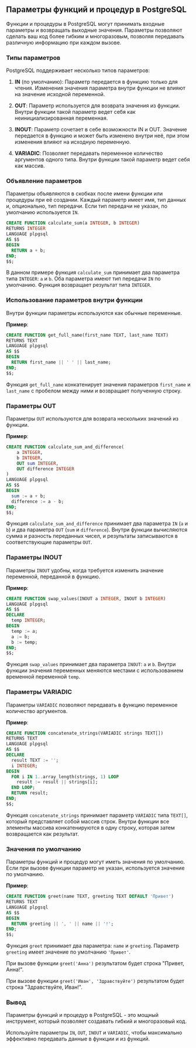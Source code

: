 ## Параметры функций и процедур в PostgreSQL

Функции и процедуры в PostgreSQL могут принимать входные параметры и возвращать выходные значения. Параметры позволяют сделать ваш код более гибким и многоразовым, позволяя передавать различную информацию при каждом вызове.

### Типы параметров

PostgreSQL поддерживает несколько типов параметров:

1. **IN** (по умолчанию): Параметр передается в функцию только для чтения. Изменения значения параметра внутри функции не влияют на значение исходной переменной.

2. **OUT**: Параметр используется для возврата значения из функции. Внутри функции такой параметр ведет себя как неинициализированная переменная.

3. **INOUT**: Параметр сочетает в себе возможности IN и OUT. Значение передается в функцию и может быть изменено внутри неё, при этом изменения влияют на исходную переменную.

4. **VARIADIC**:  Позволяет передавать переменное количество аргументов одного типа. Внутри функции такой параметр ведет себя как массив.

### Объявление параметров

Параметры объявляются в скобках после имени функции или процедуры при её создании.  Каждый параметр имеет имя, тип данных и, опционально, тип передачи. Если тип передачи не указан, по умолчанию используется `IN`.

```sql
CREATE FUNCTION calculate_sum(a INTEGER, b INTEGER)
RETURNS INTEGER
LANGUAGE plpgsql
AS $$
BEGIN
  RETURN a + b;
END;
$$;
```

В данном примере функция `calculate_sum` принимает два параметра типа `INTEGER`: `a` и `b`.  Оба параметра имеют тип передачи `IN` по умолчанию. Функция возвращает результат типа `INTEGER`.

### Использование параметров внутри функции

Внутри функции параметры используются как обычные переменные. 

**Пример**:

```sql
CREATE FUNCTION get_full_name(first_name TEXT, last_name TEXT)
RETURNS TEXT
LANGUAGE plpgsql
AS $$
BEGIN
  RETURN first_name || ' ' || last_name;
END;
$$;
```

Функция `get_full_name` конкатенирует значения параметров `first_name` и `last_name` с пробелом между ними и возвращает полученную строку.

### Параметры OUT

Параметры `OUT` используются для возврата нескольких значений из функции.

**Пример**:

```sql
CREATE FUNCTION calculate_sum_and_difference(
    a INTEGER,
    b INTEGER,
    OUT sum INTEGER,
    OUT difference INTEGER
)
LANGUAGE plpgsql
AS $$
BEGIN
  sum := a + b;
  difference := a - b;
END;
$$;
```

Функция `calculate_sum_and_difference` принимает два параметра `IN` (`a` и `b`) и два параметра `OUT` (`sum` и `difference`). Внутри функции вычисляются сумма и разность переданных чисел, и результаты записываются в соответствующие параметры `OUT`.

### Параметры INOUT

Параметры `INOUT` удобны, когда требуется изменить значение переменной, переданной в функцию.

**Пример**:

```sql
CREATE FUNCTION swap_values(INOUT a INTEGER, INOUT b INTEGER)
LANGUAGE plpgsql
AS $$
DECLARE
  temp INTEGER;
BEGIN
  temp := a;
  a := b;
  b := temp;
END;
$$;
```

Функция `swap_values` принимает два параметра `INOUT`: `a` и `b`. Внутри функции значения переменных меняются местами с использованием временной переменной `temp`. 

### Параметры VARIADIC

Параметры `VARIADIC` позволяют передавать в функцию переменное количество аргументов.

**Пример**:

```sql
CREATE FUNCTION concatenate_strings(VARIADIC strings TEXT[])
RETURNS TEXT
LANGUAGE plpgsql
AS $$
DECLARE
  result TEXT := '';
  i INTEGER;
BEGIN
  FOR i IN 1..array_length(strings, 1) LOOP
    result := result || strings[i];
  END LOOP;
  RETURN result;
END;
$$;
```

Функция `concatenate_strings` принимает  параметр `VARIADIC` типа `TEXT[]`, который представляет собой массив строк. Внутри функции все элементы массива конкатенируются в одну строку, которая затем возвращается как результат.


### Значения по умолчанию

Параметры функций и процедур могут иметь значения по умолчанию. Если при вызове функции параметр не указан, используется значение по умолчанию.

**Пример**:

```sql
CREATE FUNCTION greet(name TEXT, greeting TEXT DEFAULT 'Привет')
RETURNS TEXT
LANGUAGE plpgsql
AS $$
BEGIN
  RETURN greeting || ', ' || name || '!';
END;
$$;
```

Функция `greet` принимает два параметра: `name` и `greeting`.  Параметр `greeting` имеет значение по умолчанию `'Привет'`.

При вызове функции `greet('Анна')` результатом будет строка "Привет, Анна!".

При вызове функции `greet('Иван', 'Здравствуйте')` результатом будет строка "Здравствуйте, Иван!".

### Вывод

Параметры функций и процедур в PostgreSQL - это мощный инструмент, который позволяет создавать гибкий и многоразовый код. 

Используйте параметры `IN`, `OUT`, `INOUT` и `VARIADIC`, чтобы максимально эффективно передавать данные в функции и из функций. 
